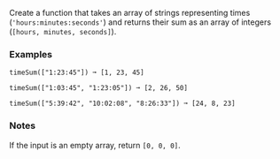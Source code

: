 Create a function that takes an array of strings representing times (`'hours:minutes:seconds'`) and returns their sum as an array of integers (`[hours, minutes, seconds]`).


### Examples ###
    timeSum(["1:23:45"]) ➞ [1, 23, 45]

    timeSum(["1:03:45", "1:23:05"]) ➞ [2, 26, 50]

    timeSum(["5:39:42", "10:02:08", "8:26:33"]) ➞ [24, 8, 23]


### Notes ###
If the input is an empty array, return `[0, 0, 0]`.
